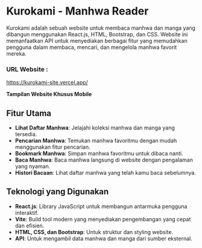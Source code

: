 # Kurokami - Manhwa Reader
Kurokami adalah sebuah website untuk membaca manhwa dan manga yang dibangun menggunakan React.js, HTML, Bootstrap, dan CSS. Website ini memanfaatkan API untuk menyediakan berbagai fitur yang memudahkan pengguna dalam membaca, mencari, dan mengelola manhwa favorit mereka.

### URL Website : 
https://kurokami-site.vercel.app/

**Tampilan Website Khusus Mobile**

## Fitur Utama

- **Lihat Daftar Manhwa**: Jelajahi koleksi manhwa dan manga yang tersedia.
- **Pencarian Manhwa**: Temukan manhwa favoritmu dengan mudah menggunakan fitur pencarian.
- **Bookmark Manhwa**: Simpan manhwa favoritmu untuk dibaca nanti.
- **Baca Manhwa**: Baca manhwa langsung di website dengan pengalaman yang nyaman.
- **Histori Bacaan**: Lihat daftar manhwa yang telah kamu baca sebelumnya.

## Teknologi yang Digunakan

- **React.js**: Library JavaScript untuk membangun antarmuka pengguna interaktif.
- **Vite**: Build tool modern yang menyediakan pengembangan yang cepat dan efisien.
- **HTML, CSS, dan Bootstrap**: Untuk struktur dan styling website.
- **API**: Untuk mengambil data manhwa dan manga dari sumber eksternal.
